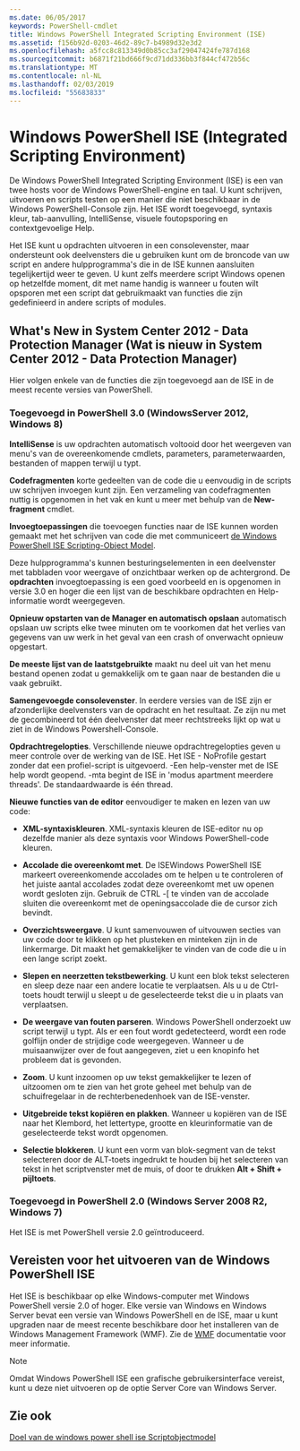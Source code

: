 ```yaml
---
ms.date: 06/05/2017
keywords: PowerShell-cmdlet
title: Windows PowerShell Integrated Scripting Environment (ISE)
ms.assetid: f156b92d-0203-46d2-89c7-b4989d32e3d2
ms.openlocfilehash: a5fcc8c813349d0b85cc3af29047424fe787d168
ms.sourcegitcommit: b6871f21bd666f9cd71dd336bb3f844cf472b56c
ms.translationtype: MT
ms.contentlocale: nl-NL
ms.lasthandoff: 02/03/2019
ms.locfileid: "55683833"
---
```

# <a name="windows-powershell-integrated-scripting-environment-ise"></a>Windows PowerShell ISE (Integrated Scripting Environment)

De Windows PowerShell Integrated Scripting Environment (ISE) is een van twee hosts voor de Windows PowerShell-engine en taal. U kunt schrijven, uitvoeren en scripts testen op een manier die niet beschikbaar in de Windows PowerShell-Console zijn. Het ISE wordt toegevoegd, syntaxis kleur, tab-aanvulling, IntelliSense, visuele foutopsporing en contextgevoelige Help.

Het ISE kunt u opdrachten uitvoeren in een consolevenster, maar ondersteunt ook deelvensters die u gebruiken kunt om de broncode van uw script en andere hulpprogramma's die in de ISE kunnen aansluiten tegelijkertijd weer te geven. U kunt zelfs meerdere script Windows openen op hetzelfde moment, dit met name handig is wanneer u fouten wilt opsporen met een script dat gebruikmaakt van functies die zijn gedefinieerd in andere scripts of modules.

## <a name="whats-new"></a>What's New in System Center 2012 - Data Protection Manager (Wat is nieuw in System Center 2012 - Data Protection Manager)

Hier volgen enkele van de functies die zijn toegevoegd aan de ISE in de meest recente versies van PowerShell.

### <a name="added-in-powershell-30-windows-server-2012-windows-8"></a>Toegevoegd in PowerShell 3.0 (WindowsServer 2012, Windows 8)

**IntelliSense** is uw opdrachten automatisch voltooid door het weergeven van menu's van de overeenkomende cmdlets, parameters, parameterwaarden, bestanden of mappen terwijl u typt.

**Codefragmenten** korte gedeelten van de code die u eenvoudig in de scripts uw schrijven invoegen kunt zijn. Een verzameling van codefragmenten nuttig is opgenomen in het vak en kunt u meer met behulp van de **New-fragment** cmdlet.

**Invoegtoepassingen** die toevoegen functies naar de ISE kunnen worden gemaakt met het schrijven van code die met communiceert [de Windows PowerShell ISE Scripting-Object Model](../../core-powershell/ise/The-ISE-Object-Model-Hierarchy.md).

Deze hulpprogramma's kunnen besturingselementen in een deelvenster met tabbladen voor weergave of onzichtbaar werken op de achtergrond. De **opdrachten** invoegtoepassing is een goed voorbeeld en is opgenomen in versie 3.0 en hoger die een lijst van de beschikbare opdrachten en Help-informatie wordt weergegeven.

**Opnieuw opstarten van de Manager en automatisch opslaan** automatisch opslaan uw scripts elke twee minuten om te voorkomen dat het verlies van gegevens van uw werk in het geval van een crash of onverwacht opnieuw opgestart.

**De meeste lijst van de laatstgebruikte** maakt nu deel uit van het menu bestand openen zodat u gemakkelijk om te gaan naar de bestanden die u vaak gebruikt.

**Samengevoegde consolevenster**. In eerdere versies van de ISE zijn er afzonderlijke deelvensters van de opdracht en het resultaat. Ze zijn nu met de gecombineerd tot één deelvenster dat meer rechtstreeks lijkt op wat u ziet in de Windows Powershell-Console.

**Opdrachtregelopties**. Verschillende nieuwe opdrachtregelopties geven u meer controle over de werking van de ISE. Het ISE - NoProfile gestart zonder dat een profiel-script is uitgevoerd. -Een help-venster met de ISE help wordt geopend. -mta begint de ISE in 'modus apartment meerdere threads'. De standaardwaarde is één thread.

**Nieuwe functies van de editor** eenvoudiger te maken en lezen van uw code:

- **XML-syntaxiskleuren**. XML-syntaxis kleuren de ISE-editor nu op dezelfde manier als deze syntaxis voor Windows PowerShell-code kleuren.

- **Accolade die overeenkomt met**. De ISEWindows PowerShell ISE markeert overeenkomende accolades om te helpen u te controleren of het juiste aantal accolades zodat deze overeenkomt met uw openen wordt gesloten zijn. Gebruik de CTRL -\[ te vinden van de accolade sluiten die overeenkomt met de openingsaccolade die de cursor zich bevindt.

- **Overzichtsweergave**. U kunt samenvouwen of uitvouwen secties van uw code door te klikken op het plusteken en minteken zijn in de linkermarge. Dit maakt het gemakkelijker te vinden van de code die u in een lange script zoekt.

- **Slepen en neerzetten tekstbewerking**. U kunt een blok tekst selecteren en sleep deze naar een andere locatie te verplaatsen. Als u u de Ctrl-toets houdt terwijl u sleept u de geselecteerde tekst die u in plaats van verplaatsen.

- **De weergave van fouten parseren**. Windows PowerShell onderzoekt uw script terwijl u typt. Als er een fout wordt gedetecteerd, wordt een rode golflijn onder de strijdige code weergegeven. Wanneer u de muisaanwijzer over de fout aangegeven, ziet u een knopinfo het probleem dat is gevonden.

- **Zoom**. U kunt inzoomen op uw tekst gemakkelijker te lezen of uitzoomen om te zien van het grote geheel met behulp van de schuifregelaar in de rechterbenedenhoek van de ISE-venster.

- **Uitgebreide tekst kopiëren en plakken**. Wanneer u kopiëren van de ISE naar het Klembord, het lettertype, grootte en kleurinformatie van de geselecteerde tekst wordt opgenomen.

- **Selectie blokkeren**. U kunt een vorm van blok-segment van de tekst selecteren door de ALT-toets ingedrukt te houden bij het selecteren van tekst in het scriptvenster met de muis, of door te drukken **Alt + Shift + pijltoets**.

### <a name="added-in-powershell-20-windows-server-2008-r2-windows-7"></a>Toegevoegd in PowerShell 2.0 (Windows Server 2008 R2, Windows 7)

Het ISE is met PowerShell versie 2.0 geïntroduceerd.

## <a name="requirements-for-running-the-windows-powershell-ise"></a>Vereisten voor het uitvoeren van de Windows PowerShell ISE

Het ISE is beschikbaar op elke Windows-computer met Windows PowerShell versie 2.0 of hoger. Elke versie van Windows en Windows Server bevat een versie van Windows PowerShell en de ISE, maar u kunt upgraden naar de meest recente beschikbare door het installeren van de Windows Management Framework (WMF). Zie de [WMF](/powershell/wmf) documentatie voor meer informatie.

> [!NOTE]
> Omdat Windows PowerShell ISE een grafische gebruikersinterface vereist, kunt u deze niet uitvoeren op de optie Server Core van Windows Server.

## <a name="see-also"></a>Zie ook

[Doel van de windows power shell ise Scriptobjectmodel](../../core-powershell/ise/Purpose-of-the-Windows-PowerShell-ISE-Scripting-Object-Model.md)